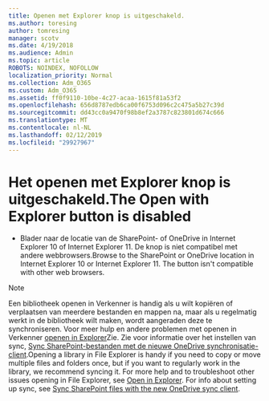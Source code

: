 ```yaml
---
title: Openen met Explorer knop is uitgeschakeld.
ms.author: toresing
author: tomresing
manager: scotv
ms.date: 4/19/2018
ms.audience: Admin
ms.topic: article
ROBOTS: NOINDEX, NOFOLLOW
localization_priority: Normal
ms.collection: Adm_O365
ms.custom: Adm_O365
ms.assetid: ff0f9110-10be-4c27-acaa-1615f81a53f2
ms.openlocfilehash: 656d8787edb6ca00f6753d096c2c475a5b27c39d
ms.sourcegitcommit: dd43cc0a9470f98b8ef2a3787c823801d674c666
ms.translationtype: MT
ms.contentlocale: nl-NL
ms.lasthandoff: 02/12/2019
ms.locfileid: "29927967"
---
```

# <a name="the-open-with-explorer-button-is-disabled"></a><span data-ttu-id="0dcd0-102">Het openen met Explorer knop is uitgeschakeld.</span><span class="sxs-lookup"><span data-stu-id="0dcd0-102">The Open with Explorer button is disabled</span></span>

- <span data-ttu-id="0dcd0-p101">Blader naar de locatie van de SharePoint- of OneDrive in Internet Explorer 10 of Internet Explorer 11. De knop is niet compatibel met andere webbrowsers.</span><span class="sxs-lookup"><span data-stu-id="0dcd0-p101">Browse to the SharePoint or OneDrive location in Internet Explorer 10 or Internet Explorer 11. The button isn't compatible with other web browsers.</span></span>
    
> [!NOTE]
> <span data-ttu-id="0dcd0-p102">Een bibliotheek openen in Verkenner is handig als u wilt kopiëren of verplaatsen van meerdere bestanden en mappen na, maar als u regelmatig werkt in de bibliotheek wilt maken, wordt aangeraden deze te synchroniseren. Voor meer hulp en andere problemen met openen in Verkenner [openen in Explorer](https://go.microsoft.com/fwlink/?linkid=871665)Zie. Zie voor informatie over het instellen van sync, [Sync SharePoint-bestanden met de nieuwe OneDrive synchronisatie-client](https://go.microsoft.com/fwlink/?linkid=871666).</span><span class="sxs-lookup"><span data-stu-id="0dcd0-p102">Opening a library in File Explorer is handy if you need to copy or move multiple files and folders once, but if you want to regularly work in the library, we recommend syncing it. For more help and to troubleshoot other issues opening in File Explorer, see [Open in Explorer](https://go.microsoft.com/fwlink/?linkid=871665). For info about setting up sync, see [Sync SharePoint files with the new OneDrive sync client](https://go.microsoft.com/fwlink/?linkid=871666).</span></span> 
  

